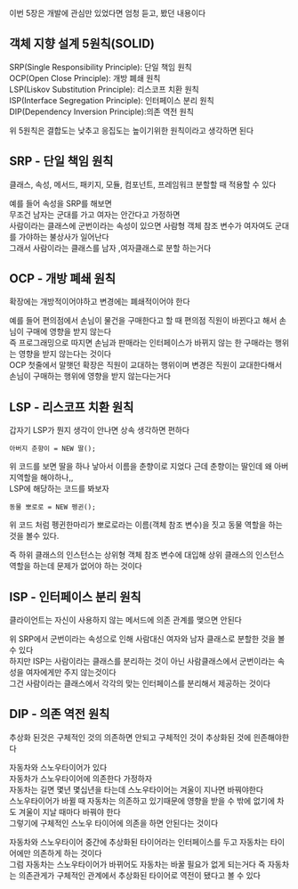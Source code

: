 이번 5장은 개발에 관심만 있었다면 엄청 듣고, 봤던 내용이다  

## 객체 지향 설계 5원칙(SOLID)
  SRP(Single Responsibility Principle): 단일 책임 원칙</br>
  OCP(Open Close Principle): 개방 폐쇄 원칙</br>
  LSP(Liskov Substitution Principle): 리스코프 치환 원칙</br>
  ISP(Interface Segregation Principle): 인터페이스 분리 원칙</br>
  DIP(Dependency Inversion Principle):의존 역전 원칙

  위 5원칙은 결합도는 낮추고 응집도는 높이기위한 원칙이라고 생각하면 된다

## SRP - 단일 책임 원칙
  클래스, 속성, 메서드, 패키지, 모듈, 컴포넌트, 프레임워크 분할할 때 적용할 수 있다

  예를 들어 속성을 SRP를 해보면 <BR/>
  무조건 남자는 군대를 가고 여자는 안간다고 가정하면<BR/>
  사람이라는 클래스에 군번이라는 속성이 있으면 사람형 객체 참조 변수가 여자여도 군대를 가야하는 불상사가 일어난다<BR/>
  그래서 사람이라는 클래스를 남자 ,여자클래스로 분할 하는거다

## OCP - 개방 폐쇄 원칙
  확장에는 개방적이어야하고 변경에는 폐쇄적이어야 한다

  예를 들어 편의점에서 손님이 물건을 구매한다고 할 때 편의점 직원이 바뀐다고 해서 손님이 구매에 영향을 받지 않는다</BR>
  즉 프로그래밍으로 따지면 손님과 판매라는 인터페이스가 바뀌지 않는 한 구매라는 행위는 영향을 받지 않는다는 것이다</BR>
  OCP 첫줄에서 말햇던 확장은 직원이 교대하는 행위이며 변경은 직원이 교대한다해서 손님이 구매하는 행위에 영향을 받지 않는다는거다

## LSP - 리스코프 치환 원칙
  갑자기 LSP가 뭔지 생각이 안나면 상속 생각하면 편하다

    아버지 춘향이 = NEW 딸();
   위 코드를 보면 딸을 하나 낳아서 이름을 춘향이로 지었다 근데 춘향이는 딸인데 왜 아버지역할을 해야하나,,<BR/>
   LSP에 해당하는 코드를 봐보자
   
    동물 뽀로로 = NEW 펭귄();
   위 코드 처럼 펭귄한마리가 뽀로로라는 이름(객체 참조 변수)을 짓고 동물 역할을 하는 것을 볼수 있다.
   
   즉 하위 클래스의 인스턴스는 상위형 객체 참조 변수에 대입해 상위 클래스의 인스턴스 역할을 하는데 문제가 없어야 하는 것이다

## ISP - 인터페이스 분리 원칙
  클라이언트는 자신이 사용하지 않는 메서드에 의존 관계를 맺으면 안된다

  위 SRP에서 군번이라는 속성으로 인해 사람대신 여자와 남자 클래스로 분할한 것을 볼 수 있다<BR/>
  하지만 ISP는 사람이라는 클래스를 분리하는 것이 아닌 사람클래스에서 군번이라는 속성을 여자에게만 주지 않는것이다<BR/>
  그건 사람이라는 클래스에서 각각의 맞는 인터페이스를 분리해서 제공하는 것이다

## DIP - 의존 역전 원칙
  추상화 된것은 구체적인 것의 의존하면 안되고 구체적인 것이 추상화된 것에 읜존해야한다

  자동차와 스노우타이어가 있다<BR/>
  자동차가 스노우타이어에 의존한다 가정하자</BR>
  자동차는 길면 몇년 몇십년을 타는데 스노우타이어는 겨울이 지나면 바꿔야한다</BR>
  스노우타이어가 바뀔 때 자동차는 의존하고 있기때문에 영향을 받을 수 밖에 없기에 차도 겨울이 지날 때마다 바꿔야 한다</BR>
  그렇기에 구체적인 스노우 타이어에 의존을 하면 안된다는 것이다
  
  자동차와 스노우타이어 중간에 추상화된 타이어라는 인터페이스를 두고 자동차는 타이어에만 의존하게 하는 것이다<BR/>
  그럼 자동차는 스노우타이어가 바뀌어도 자동차는 바꿀 필요가 없게 되는거다
  즉 자동차는 의존관게가 구체적인 관계에서 추상화된 타이어로 역전이 됐다고 볼 수 있다
 
  

  
  
